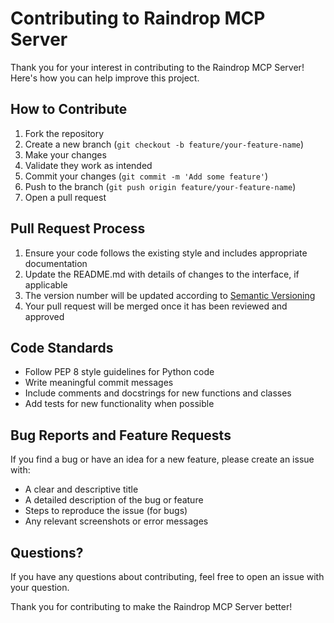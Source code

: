 # Contributing to Raindrop MCP Server

Thank you for your interest in contributing to the Raindrop MCP Server! Here's how you can help improve this project.

## How to Contribute

1. Fork the repository
2. Create a new branch (`git checkout -b feature/your-feature-name`)
3. Make your changes
4. Validate they work as intended
5. Commit your changes (`git commit -m 'Add some feature'`)
6. Push to the branch (`git push origin feature/your-feature-name`)
7. Open a pull request

## Pull Request Process

1. Ensure your code follows the existing style and includes appropriate documentation
2. Update the README.md with details of changes to the interface, if applicable
3. The version number will be updated according to [Semantic Versioning](http://semver.org/)
4. Your pull request will be merged once it has been reviewed and approved

## Code Standards

- Follow PEP 8 style guidelines for Python code
- Write meaningful commit messages
- Include comments and docstrings for new functions and classes
- Add tests for new functionality when possible

## Bug Reports and Feature Requests

If you find a bug or have an idea for a new feature, please create an issue with:

- A clear and descriptive title
- A detailed description of the bug or feature
- Steps to reproduce the issue (for bugs)
- Any relevant screenshots or error messages

## Questions?

If you have any questions about contributing, feel free to open an issue with your question.

Thank you for contributing to make the Raindrop MCP Server better!

